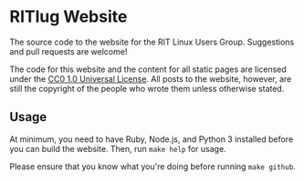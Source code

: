 RITlug Website
==============

The source code to the website for the RIT Linux Users Group.
Suggestions and pull requests are welcome!

The code for this website and the content for all static pages are
licensed under the
[CC0 1.0 Universal License](https://creativecommons.org/publicdomain/zero/1.0/).
All posts to the website, however, are still the copyright of the people
who wrote them unless otherwise stated.

Usage
-----

At minimum, you need to have Ruby, Node.js, and Python 3 installed before you
can build the website. Then, run `make help` for usage.

Please ensure that you know what you're doing before running `make github`.
